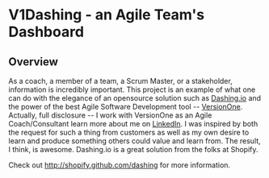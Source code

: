 # V1Dashing - an Agile Team's Dashboard

## Overview

As a coach, a member of a team, a Scrum Master, or a stakeholder, information is incredibly important.  This project is an example of what one can do with the elegance of an opensource solution such as [Dashing.io](http://dashing.io) and the power of the best Agile Software Development tool -- [VersionOne](http://www.versionone.com).  Actually, full disclosure -- I work with VersionOne as an Agile Coach/Consultant learn more about me on [LinkedIn](http://www.linkedin.com/in/mattbadgley).  I was inspired by both the request for such a thing from customers as well as my own desire to learn and produce something others could value and learn from.  The result, I think, is awesome.  Dashing.io is a great solution from the folks at Shopify.

Check out http://shopify.github.com/dashing for more information.
